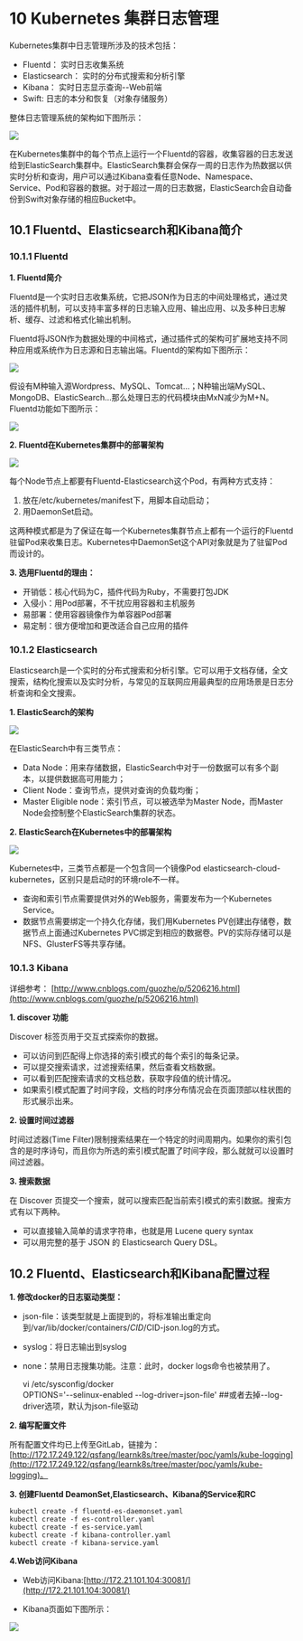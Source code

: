 # 10 Kubernetes 集群日志管理 #

Kubernetes集群中日志管理所涉及的技术包括：
 
- Fluentd： 实时日志收集系统
- Elasticsearch： 实时的分布式搜索和分析引擎
- Kibana： 实时日志显示查询--Web前端
- Swift: 日志的本分和恢复（对象存储服务）


整体日志管理系统的架构如下图所示：

![](imgs/poc_logging_framework.jpg)

在Kubernetes集群中的每个节点上运行一个Fluentd的容器，收集容器的日志发送给到ElasticSearch集群中。ElasticSearch集群会保存一周的日志作为热数据以供实时分析和查询，用户可以通过Kibana查看任意Node、Namespace、Service、Pod和容器的数据。对于超过一周的日志数据，ElasticSearch会自动备份到Swift对象存储的相应Bucket中。


## 10.1 Fluentd、Elasticsearch和Kibana简介 ##

### 10.1.1 Fluentd ###

**1. Fluentd简介**

Fluentd是一个实时日志收集系统，它把JSON作为日志的中间处理格式，通过灵活的插件机制，可以支持丰富多样的日志输入应用、输出应用、以及多种日志解析、缓存、过滤和格式化输出机制。

Fluentd将JSON作为数据处理的中间格式，通过插件式的架构可扩展地支持不同种应用或系统作为日志源和日志输出端。Fluentd的架构如下图所示：

![](imgs/poc_Fluentd.png)

假设有M种输入源Wordpress、MySQL、Tomcat…；N种输出端MySQL、MongoDB、ElasticSearch…那么处理日志的代码模块由MxN减少为M+N。Fluentd功能如下图所示：

![](imgs/poc_Fluentd2.jpg)


**2. Fluentd在Kubernetes集群中的部署架构**

![](imgs/poc_Fluentd_k8s.jpg)

每个Node节点上都要有Fluentd-Elasticsearch这个Pod，有两种方式支持：

 1. 放在/etc/kubernetes/manifest下，用脚本自动启动；
 2. 用DaemonSet启动。

这两种模式都是为了保证在每一个Kubernetes集群节点上都有一个运行的Fluentd驻留Pod来收集日志。Kubernetes中DaemonSet这个API对象就是为了驻留Pod而设计的。


**3. 选用Fluentd的理由：**

- 开销低：核心代码为C，插件代码为Ruby，不需要打包JDK
- 入侵小：用Pod部署，不干扰应用容器和主机服务
- 易部署：使用容器镜像作为单容器Pod部署
- 易定制：很方便增加和更改适合自己应用的插件

### 10.1.2 Elasticsearch ###
Elasticsearch是一个实时的分布式搜索和分析引擎。它可以用于文档存储，全文搜索，结构化搜索以及实时分析，与常见的互联网应用最典型的应用场景是日志分析查询和全文搜索。

**1. ElasticSearch的架构**

![](imgs/poc_Elasticsearch.jpg)

在ElasticSearch中有三类节点：

- Data Node：用来存储数据，ElasticSearch中对于一份数据可以有多个副本，以提供数据高可用能力；
- Client Node：查询节点，提供对查询的负载均衡；
- Master Eligible node：索引节点，可以被选举为Master Node，而Master Node会控制整个ElasticSearch集群的状态。


**2. ElasticSearch在Kubernetes中的部署架构**

![](imgs/poc_Elasticsearch2.jpg)

Kubernetes中，三类节点都是一个包含同一个镜像Pod elasticsearch-cloud-kubernetes，区别只是启动时的环境role不一样。

- 查询和索引节点需要提供对外的Web服务，需要发布为一个Kubernetes Service。
- 数据节点需要绑定一个持久化存储，我们用Kubernetes PV创建出存储卷，数据节点上面通过Kubernetes PVC绑定到相应的数据卷。PV的实际存储可以是NFS、GlusterFS等共享存储。

### 10.1.3 Kibana ###

详细参考： [http://www.cnblogs.com/guozhe/p/5206216.html](http://www.cnblogs.com/guozhe/p/5206216.html)

**1. discover 功能**

Discover 标签页用于交互式探索你的数据。

- 可以访问到匹配得上你选择的索引模式的每个索引的每条记录。
- 可以提交搜索请求，过滤搜索结果，然后查看文档数据。
- 可以看到匹配搜索请求的文档总数，获取字段值的统计情况。
- 如果索引模式配置了时间字段，文档的时序分布情况会在页面顶部以柱状图的形式展示出来。

**2. 设置时间过滤器**

时间过滤器(Time Filter)限制搜索结果在一个特定的时间周期内。如果你的索引包含的是时序诗句，而且你为所选的索引模式配置了时间字段，那么就就可以设置时间过滤器。

**3. 搜索数据**

在 Discover 页提交一个搜索，就可以搜索匹配当前索引模式的索引数据。搜索方式有以下两种。

- 可以直接输入简单的请求字符串，也就是用 Lucene query syntax
- 可以用完整的基于 JSON 的 Elasticsearch Query DSL。



## 10.2 Fluentd、Elasticsearch和Kibana配置过程 ##


**1. 修改docker的日志驱动类型：**

- json-file：该类型就是上面提到的，将标准输出重定向到/var/lib/docker/containers/$CID/$CID-json.log的方式。
- syslog：将日志输出到syslog
- none：禁用日志搜集功能。注意：此时，docker logs命令也被禁用了。

	
	vi /etc/sysconfig/docker	
	OPTIONS='--selinux-enabled --log-driver=json-file' ##或者去掉--log-driver选项，默认为json-file驱动

**2. 编写配置文件**
    
 所有配置文件均已上传至GitLab，链接为：[http://172.17.249.122/qsfang/learnk8s/tree/master/poc/yamls/kube-logging](http://172.17.249.122/qsfang/learnk8s/tree/master/poc/yamls/kube-logging)。


**3. 创建Fluentd DeamonSet,Elasticsearch、Kibana的Service和RC**

	kubectl create -f fluentd-es-daemonset.yaml
	kubectl create -f es-controller.yaml
	kubectl create -f es-service.yaml
	kubectl create -f kibana-controller.yaml
	kubectl create -f kibana-service.yaml

**4.Web访问Kibana**

- Web访问Kibana:[http://172.21.101.104:30081/](http://172.21.101.104:30081/)

- Kibana页面如下图所示：

![](imgs/poc_logging_kibana.JPG)


